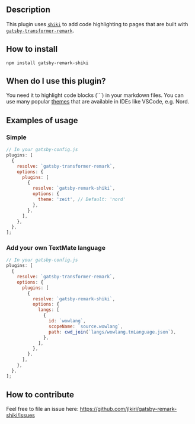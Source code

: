 ## Description

This plugin uses [`shiki`](https://github.com/octref/shiki) to add code highlighting to pages that are built with [`gatsby-transformer-remark`](https://www.gatsbyjs.org/packages/gatsby-transformer-remark/).

## How to install

`npm install gatsby-remark-shiki`

## When do I use this plugin?

You need it to highlight code blocks (```) in your markdown files. You can use many popular [themes](https://github.com/octref/shiki/blob/master/packages/themes/README.md#literal-values) that are available in IDEs like VSCode, e.g. Nord.

## Examples of usage

### Simple

```javascript
// In your gatsby-config.js
plugins: [
  {
    resolve: `gatsby-transformer-remark`,
    options: {
      plugins: [
        {
          resolve: `gatsby-remark-shiki`,
          options: {
            theme: 'zeit', // Default: 'nord'
          },
        },
      ],
    },
  },
];
```

### Add your own TextMate language

```javascript
// In your gatsby-config.js
plugins: [
  {
    resolve: `gatsby-transformer-remark`,
    options: {
      plugins: [
        {
          resolve: `gatsby-remark-shiki`,
          options: {
            langs: [
              {
                id: `wowlang`,
                scopeName: `source.wowlang`,
                path: cwd_join(`langs/wowlang.tmLanguage.json`),
              },
            ],
          },
        },
      ],
    },
  },
];
```

## How to contribute

Feel free to file an issue here: https://github.com/jlkiri/gatsby-remark-shiki/issues
